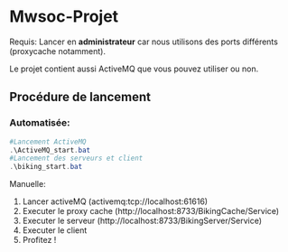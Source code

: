 # Mwsoc-Projet

Requis: Lancer en **administrateur** car nous utilisons des ports différents (proxycache notamment).

Le projet contient aussi ActiveMQ que vous pouvez utiliser ou non.

## Procédure de lancement
### Automatisée:
```powershell
#Lancement ActiveMQ
.\ActiveMQ_start.bat
#Lancement des serveurs et client
.\biking_start.bat
```
Manuelle:
1. Lancer activeMQ (activemq:tcp://localhost:61616)
2. Executer le proxy cache (http://localhost:8733/BikingCache/Service)
3. Executer le serveur (http://localhost:8733/BikingServer/Service)
4. Executer le client
5. Profitez !
